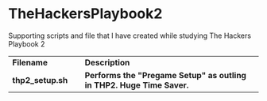 # TheHackersPlaybook2
Supporting scripts and file that I have created while studying The Hackers Playbook 2

<table>
  <tr>
    <td width="130px"><b>Filename</b></td>
    <td><b>Description</b></td>
  </tr>
  
  <tr>
    <td width="130px"><b>thp2_setup.sh</b></td>
    <td><b>Performs the "Pregame Setup" as outling in THP2.  Huge Time Saver.</b></td>
  </tr> 
  
<table>
